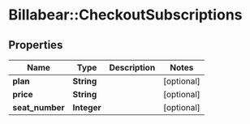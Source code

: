 # Billabear::CheckoutSubscriptions

## Properties
Name | Type | Description | Notes
------------ | ------------- | ------------- | -------------
**plan** | **String** |  | [optional] 
**price** | **String** |  | [optional] 
**seat_number** | **Integer** |  | [optional] 

